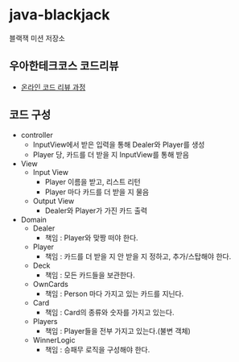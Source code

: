 # java-blackjack

블랙잭 미션 저장소

## 우아한테크코스 코드리뷰

- [온라인 코드 리뷰 과정](https://github.com/woowacourse/woowacourse-docs/blob/master/maincourse/README.md)

## 코드 구성

- controller
    - InputView에서 받은 입력을 통해 Dealer와 Player를 생성
    - Player 당, 카드를 더 받을 지 InputView를 통해 받음
- View
    - Input View
        - Player 이름을 받고, 리스트 리턴
        - Player 마다 카드를 더 받을 지 물음
    - Output View
        - Dealer와 Player가 가진 카드 출력
- Domain
    - Dealer
        - 책임 : Player와 맞짱 떠야 한다.
    - Player
        - 책임 : 카드를 더 받을 지 안 받을 지 정하고, 추가/스탑해야 한다.
    - Deck
        - 책임 : 모든 카드들을 보관한다.
    - OwnCards
        - 책임 : Person 마다 가지고 있는 카드를 지닌다.
    - Card
        - 책임 : Card의 종류와 숫자를 가지고 있는다.
    - Players
        - 책임 : Player들을 전부 가지고 있는다.(불변 객체)
    - WinnerLogic
        - 책임 : 승패무 로직을 구성해야 한다. 
          